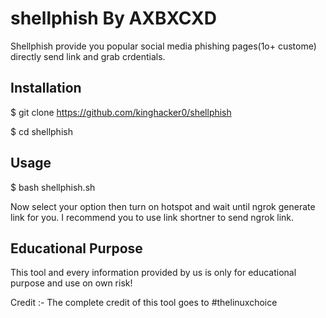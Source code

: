 # shellphish By AXBXCXD

Shellphish provide you popular social media phishing pages(1o+ custome) directly send link and grab crdentials.

<h2>Installation</h2>

$ git clone https://github.com/kinghacker0/shellphish

$ cd shellphish

<h2>Usage</h2>
$ bash shellphish.sh

Now select your option then turn on hotspot and wait until ngrok generate link for you. I recommend you to use link shortner to send ngrok link.





<h2>Educational Purpose</h2>
This tool and every information provided by us is only for educational purpose and use on own risk!

Credit :- The complete credit of this tool goes to #thelinuxchoice
